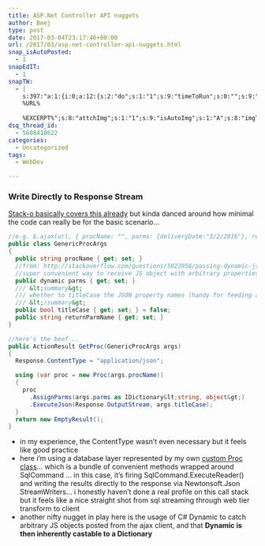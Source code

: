 ```yaml
---
title: ASP.Net Controller API nuggets
author: Beej
type: post
date: 2017-03-04T23:17:46+00:00
url: /2017/03/asp-net-controller-api-nuggets.html
snap_isAutoPosted:
  - 1
snapEdIT:
  - 1
snapTW:
  - |
    s:397:"a:1:{i:0;a:12:{s:2:"do";s:1:"1";s:9:"timeToRun";s:0:"";s:9:"msgFormat";s:27:"%TITLE%
    %URL%
    
    %EXCERPT%";s:8:"attchImg";s:1:"1";s:9:"isAutoImg";s:1:"A";s:8:"imgToUse";s:0:"";s:9:"isAutoURL";s:1:"A";s:8:"urlToUse";s:0:"";s:8:"isPosted";s:1:"1";s:4:"pgID";s:18:"838167311349493760";s:7:"postURL";s:53:"https://twitter.com/BeejSEA/status/838167311349493760";s:5:"pDate";s:19:"2017-03-04 23:20:35";}}";
dsq_thread_id:
  - 5608410622
categories:
  - Uncategorized
tags:
  - WebDev

---
```

### Write Directly to Response Stream

[Stack-o basically covers this already][1] but kinda danced around how minimal the code can really be for the basic scenario&#8230;

```csharp
//e.g. $.ajax(url, { procName: "", parms: {deliveryDate:"3/2/2016"}, returnParmName: "" }, ...)
public class GenericProcArgs
{
  public string procName { get; set; }
  //from: http://stackoverflow.com/questions/5022958/passing-dynamic-json-object-to-c-sharp-mvc-controller
  //super convenient way to receive JS object with arbitrary properties to be fed straight to proc parms
  public dynamic parms { get; set; }
  /// &lt;summary&gt;
  /// whether to titleCase the JSON property names (handy for feeding auto built datagrids)
  /// &lt;/summary&gt;
  public bool titleCase { get; set; } = false;
  public string returnParmName { get; set; }
}

//here's the beef...
public ActionResult GetProc(GenericProcArgs args)
{
  Response.ContentType = "application/json";

  using (var proc = new Proc(args.procName))
  {
    proc
      .AssignParms(args.parms as IDictionary&lt;string, object&gt;)
      .ExecuteJson(Response.OutputStream, args.titleCase);
  }
  return new EmptyResult();
}
```

  * in my experience, the ContentType wasn&#8217;t even necessary but it feels like good practice
  * here i&#8217;m using a database layer represented by my own [custom Proc class][2]&#8230; which is a bundle of convenient methods wrapped around SqlCommand &#8230; in this case, it&#8217;s firing SqlCommand.ExecuteReader() and writing the results directly to the response via Newtonsoft.Json StreamWriters&#8230; i honestly haven&#8217;t done a real profile on this call stack but it feels like a nice straight shot from sql streaming through web tier transform to client
  * another nifty nugget in play here is the usage of C# Dynamic to catch arbitrary JS objects posted from the ajax client, and that **Dynamic is then inherently castable to a Dictionary**

 [1]: http://stackoverflow.com/questions/943122/writing-to-output-stream-from-action
 [2]: https://github.com/Beej126/SqlClientHelpers